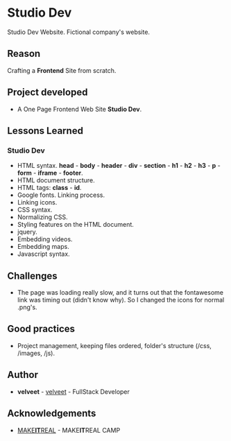 # Studio Dev
Studio Dev Website. Fictional company's website.

## Reason
Crafting a **Frontend** Site from scratch.

## Project developed

* A One Page Frontend Web Site **Studio Dev**.

## Lessons Learned

### Studio Dev

* HTML syntax. **head** - **body** - **header** - **div** - **section** - **h1** - **h2** - **h3** - **p** - **form** - **iframe** - **footer**.
* HTML document structure.
* HTML tags: **class** - **id**. 
* Google fonts. Linking process.
* Linking icons.
* CSS syntax.
* Normalizing CSS.
* Styling features on the HTML document.
* jquery.
* Embedding videos.
* Embedding maps.
* Javascript syntax.

## Challenges
* The page was loading really slow, and it turns out that the fontawesome link was timing out (didn't know why). So I changed the icons for normal .png's.

## Good practices
* Project management, keeping files ordered, folder's structure (/css, /images, /js).

## Author

* **velveet** - [velveet](https://github.com/velveet) - FullStack Developer

## Acknowledgements

* [MAKE**IT**REAL](https://makeitreal.camp) - MAKE**IT**REAL CAMP
